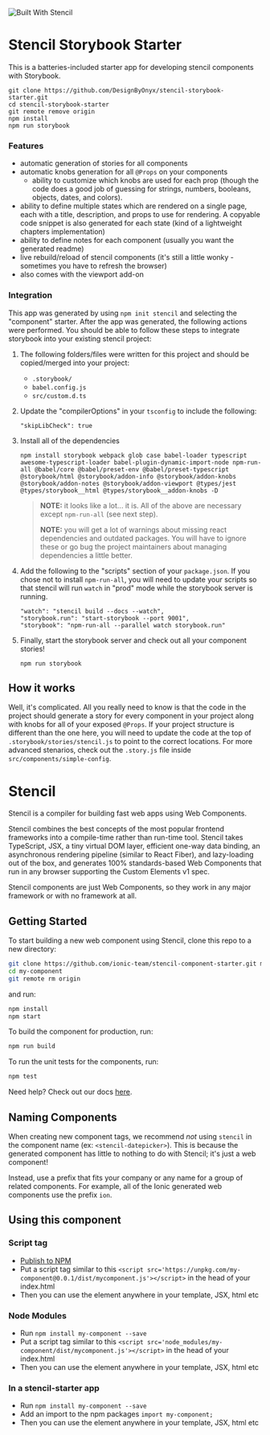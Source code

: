 ![Built With Stencil](https://img.shields.io/badge/-Built%20With%20Stencil-16161d.svg?logo=data%3Aimage%2Fsvg%2Bxml%3Bbase64%2CPD94bWwgdmVyc2lvbj0iMS4wIiBlbmNvZGluZz0idXRmLTgiPz4KPCEtLSBHZW5lcmF0b3I6IEFkb2JlIElsbHVzdHJhdG9yIDE5LjIuMSwgU1ZHIEV4cG9ydCBQbHVnLUluIC4gU1ZHIFZlcnNpb246IDYuMDAgQnVpbGQgMCkgIC0tPgo8c3ZnIHZlcnNpb249IjEuMSIgaWQ9IkxheWVyXzEiIHhtbG5zPSJodHRwOi8vd3d3LnczLm9yZy8yMDAwL3N2ZyIgeG1sbnM6eGxpbms9Imh0dHA6Ly93d3cudzMub3JnLzE5OTkveGxpbmsiIHg9IjBweCIgeT0iMHB4IgoJIHZpZXdCb3g9IjAgMCA1MTIgNTEyIiBzdHlsZT0iZW5hYmxlLWJhY2tncm91bmQ6bmV3IDAgMCA1MTIgNTEyOyIgeG1sOnNwYWNlPSJwcmVzZXJ2ZSI%2BCjxzdHlsZSB0eXBlPSJ0ZXh0L2NzcyI%2BCgkuc3Qwe2ZpbGw6I0ZGRkZGRjt9Cjwvc3R5bGU%2BCjxwYXRoIGNsYXNzPSJzdDAiIGQ9Ik00MjQuNywzNzMuOWMwLDM3LjYtNTUuMSw2OC42LTkyLjcsNjguNkgxODAuNGMtMzcuOSwwLTkyLjctMzAuNy05Mi43LTY4LjZ2LTMuNmgzMzYuOVYzNzMuOXoiLz4KPHBhdGggY2xhc3M9InN0MCIgZD0iTTQyNC43LDI5Mi4xSDE4MC40Yy0zNy42LDAtOTIuNy0zMS05Mi43LTY4LjZ2LTMuNkgzMzJjMzcuNiwwLDkyLjcsMzEsOTIuNyw2OC42VjI5Mi4xeiIvPgo8cGF0aCBjbGFzcz0ic3QwIiBkPSJNNDI0LjcsMTQxLjdIODcuN3YtMy42YzAtMzcuNiw1NC44LTY4LjYsOTIuNy02OC42SDMzMmMzNy45LDAsOTIuNywzMC43LDkyLjcsNjguNlYxNDEuN3oiLz4KPC9zdmc%2BCg%3D%3D&colorA=16161d&style=flat-square)

# Stencil Storybook Starter

This is a batteries-included starter app for developing stencil components with Storybook.

```
git clone https://github.com/DesignByOnyx/stencil-storybook-starter.git
cd stencil-storybook-starter
git remote remove origin
npm install
npm run storybook
```

### Features
- automatic generation of stories for all components
- automatic knobs generation for all `@Props` on your components
    - ability to customize which knobs are used for each prop (though the code does a good job of guessing for strings, numbers, booleans, objects, dates, and colors).
- ability to define multiple states which are rendered on a single page, each with a title, description, and props to use for rendering. A copyable code snippet is also generated for each state (kind of a lightweight chapters implementation)
- ability to define notes for each component (usually you want the generated readme)
- live rebuild/reload of stencil components (it's still a little wonky - sometimes you have to refresh the browser)
- also comes with the viewport add-on

### Integration

This app was generated by using `npm init stencil` and selecting  the "component" starter. After the app was generated, the following actions were performed. You should be able to follow these steps to integrate storybook into your existing stencil project:

1. The following folders/files were written for this project and should be copied/merged into your project:
    - `.storybook/`
    - `babel.config.js`
    - `src/custom.d.ts`

1. Update the "compilerOptions" in your `tsconfig` to include the following:

    ```
    "skipLibCheck": true
    ```

1. Install all of the dependencies

    ```
    npm install storybook webpack glob case babel-loader typescript awesome-typescript-loader babel-plugin-dynamic-import-node npm-run-all @babel/core @babel/preset-env @babel/preset-typescript @storybook/html @storybook/addon-info @storybook/addon-knobs @storybook/addon-notes @storybook/addon-viewport @types/jest @types/storybook__html @types/storybook__addon-knobs -D
    ```
    > **NOTE:** it looks like a lot... it is. All of the above are necessary except `npm-run-all` (see next step).
    >
    > **NOTE:** you will get a lot of warnings about missing react dependencies and outdated packages. You will have to ignore these or go bug the project maintainers about managing dependencies a little better.

1. Add the following to the "scripts" section of your `package.json`. If you chose not to install `npm-run-all`, you will need to update your scripts so that stencil will run `watch` in "prod" mode while the storybook server is running.

    ```
    "watch": "stencil build --docs --watch",
    "storybook.run": "start-storybook --port 9001",
    "storybook": "npm-run-all --parallel watch storybook.run"
    ```

1. Finally, start the storybook server and check out all your component stories!
    ```
    npm run storybook
    ```

## How it works

Well, it's complicated. All you really need to know is that the code in the project should generate a story for every component in your project along with knobs for all of your exposed `@Props`. If your project structure is different than the one here, you will need to update the code at the top of `.storybook/stories/stencil.js` to point to the correct locations. For more advanced stenarios, check out the `.story.js` file inside `src/components/simple-config`.

# Stencil

Stencil is a compiler for building fast web apps using Web Components.

Stencil combines the best concepts of the most popular frontend frameworks into a compile-time rather than run-time tool.  Stencil takes TypeScript, JSX, a tiny virtual DOM layer, efficient one-way data binding, an asynchronous rendering pipeline (similar to React Fiber), and lazy-loading out of the box, and generates 100% standards-based Web Components that run in any browser supporting the Custom Elements v1 spec.

Stencil components are just Web Components, so they work in any major framework or with no framework at all.

## Getting Started

To start building a new web component using Stencil, clone this repo to a new directory:

```bash
git clone https://github.com/ionic-team/stencil-component-starter.git my-component
cd my-component
git remote rm origin
```

and run:

```bash
npm install
npm start
```

To build the component for production, run:

```bash
npm run build
```

To run the unit tests for the components, run:

```bash
npm test
```

Need help? Check out our docs [here](https://stenciljs.com/docs/my-first-component).


## Naming Components

When creating new component tags, we recommend _not_ using `stencil` in the component name (ex: `<stencil-datepicker>`). This is because the generated component has little to nothing to do with Stencil; it's just a web component!

Instead, use a prefix that fits your company or any name for a group of related components. For example, all of the Ionic generated web components use the prefix `ion`.


## Using this component

### Script tag

- [Publish to NPM](https://docs.npmjs.com/getting-started/publishing-npm-packages)
- Put a script tag similar to this `<script src='https://unpkg.com/my-component@0.0.1/dist/mycomponent.js'></script>` in the head of your index.html
- Then you can use the element anywhere in your template, JSX, html etc

### Node Modules
- Run `npm install my-component --save`
- Put a script tag similar to this `<script src='node_modules/my-component/dist/mycomponent.js'></script>` in the head of your index.html
- Then you can use the element anywhere in your template, JSX, html etc

### In a stencil-starter app
- Run `npm install my-component --save`
- Add an import to the npm packages `import my-component;`
- Then you can use the element anywhere in your template, JSX, html etc
